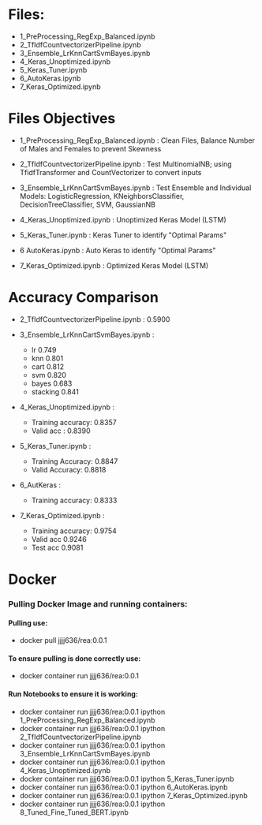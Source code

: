 
# Files:

- 1_PreProcessing_RegExp_Balanced.ipynb
- 2_TfIdfCountvectorizerPipeline.ipynb
- 3_Ensemble_LrKnnCartSvmBayes.ipynb
- 4_Keras_Unoptimized.ipynb
- 5_Keras_Tuner.ipynb
- 6_AutoKeras.ipynb
- 7_Keras_Optimized.ipynb

# Files Objectives

- 1_PreProcessing_RegExp_Balanced.ipynb : Clean Files, Balance Number of Males and Females to prevent Skewness

- 2_TfIdfCountvectorizerPipeline.ipynb : Test MultinomialNB; using TfidfTransformer and CountVectorizer to convert inputs

- 3_Ensemble_LrKnnCartSvmBayes.ipynb : Test Ensemble and Individual Models: LogisticRegression, KNeighborsClassifier, DecisionTreeClassifier, SVM, GaussianNB 

- 4_Keras_Unoptimized.ipynb : Unoptimized Keras Model (LSTM)

- 5_Keras_Tuner.ipynb : Keras Tuner to identify "Optimal Params" 

- 6 AutoKeras.ipynb : Auto Keras to identify "Optimal Params" 

- 7_Keras_Optimized.ipynb : Optimized Keras Model (LSTM)

# Accuracy Comparison
- 2_TfIdfCountvectorizerPipeline.ipynb : 0.5900

- 3_Ensemble_LrKnnCartSvmBayes.ipynb : 
  - lr 0.749
  - knn 0.801
  - cart 0.812
  - svm 0.820
  - bayes 0.683
  - stacking 0.841

- 4_Keras_Unoptimized.ipynb : 
  - Training accuracy: 0.8357 
  - Valid acc : 0.8390

- 5_Keras_Tuner.ipynb : 
  - Training Accuracy: 0.8847
  - Valid Accuracy: 0.8818

- 6_AutKeras : 
  - Training accuracy: 0.8333

- 7_Keras_Optimized.ipynb : 
  - Training accuracy: 0.9754
  - Valid acc 0.9246
  - Test acc 0.9081
# Docker
### Pulling Docker Image and running containers: 
#### Pulling use:
- docker pull jjjj636/rea:0.0.1
#### To ensure pulling is done correctly use:
- docker container run jjjj636/rea:0.0.1
#### Run Notebooks to ensure it is working:
- docker container run jjjj636/rea:0.0.1 ipython 1_PreProcessing_RegExp_Balanced.ipynb
- docker container run jjjj636/rea:0.0.1 ipython 2_TfIdfCountvectorizerPipeline.ipynb
- docker container run jjjj636/rea:0.0.1 ipython 3_Ensemble_LrKnnCartSvmBayes.ipynb
- docker container run jjjj636/rea:0.0.1 ipython 4_Keras_Unoptimized.ipynb
- docker container run jjjj636/rea:0.0.1 ipython 5_Keras_Tuner.ipynb
- docker container run jjjj636/rea:0.0.1 ipython 6_AutoKeras.ipynb
- docker container run jjjj636/rea:0.0.1 ipython 7_Keras_Optimized.ipynb
- docker container run jjjj636/rea:0.0.1 ipython 8_Tuned_Fine_Tuned_BERT.ipynb
